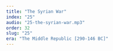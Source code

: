 ```yaml
---
title: "The Syrian War"
index: "25"
audio: "25-the-syrian-war.mp3"
order: 32
slug: "25"
era: "The Middle Republic [290-146 BC]"
---
```



